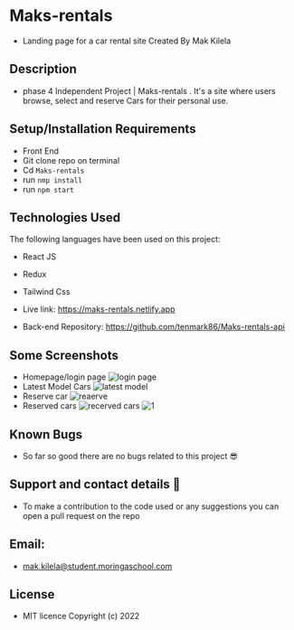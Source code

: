 # Maks-rentals

* Landing page for a car rental site
Created By Mak Kilela 

## Description
* phase 4 Independent Project | Maks-rentals . It's a site where users browse, select and reserve Cars for their personal use.

## Setup/Installation Requirements

  * Front End
* Git clone repo on terminal
* Cd ```Maks-rentals```
* run ```nmp install```
* run ```npm start```


## Technologies Used
The following languages have been used on this project:

* React JS
* Redux
* Tailwind Css


* Live link: https://maks-rentals.netlify.app

* Back-end Repository: https://github.com/tenmark86/Maks-rentals-api

## Some Screenshots
* Homepage/login page
![login page](https://user-images.githubusercontent.com/83606182/206184765-b65d3d27-c722-4d1d-a461-54a2222cf3b6.png)
* Latest Model Cars
![latest model](https://user-images.githubusercontent.com/83606182/206185210-7a83e214-af9f-4add-a399-a78461baeef3.png)
* Reserve car
![reaerve](https://user-images.githubusercontent.com/83606182/206185379-1443149f-980d-4146-9c09-ed044950e35a.png)
* Reserved cars
![recerved cars](https://user-images.githubusercontent.com/83606182/206185517-5c083881-db73-4480-bdb3-4adc9b684782.png)
![1](https://user-images.githubusercontent.com/83606182/206185658-7241af3e-4dd1-4f20-8087-aec33e8292af.png)

## Known Bugs
* So far so good there are no bugs related to this project 😎

## Support and contact details 🙂
* To make a contribution to the code used or any suggestions you can open a pull request on the repo

## Email:
* mak.kilela@student.moringaschool.com

## License
* MIT licence Copyright (c) 2022 
